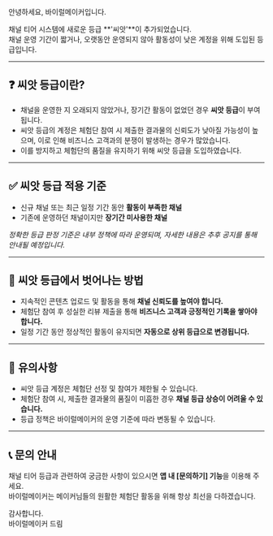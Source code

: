 안녕하세요, 바이럴메이커입니다.  

채널 티어 시스템에 새로운 등급 **'씨앗'**이 추가되었습니다.  
 채널 운영 기간이 짧거나, 오랫동안 운영되지 않아 활동성이 낮은 계정을 위해 도입된 등급입니다.  

---

## ❓ 씨앗 등급이란?  

- 채널을 운영한 지 오래되지 않았거나, 장기간 활동이 없었던 경우 **씨앗 등급**이 부여됩니다.  
- 씨앗 등급의 계정은 체험단 참여 시 제출한 결과물의 신뢰도가 낮아질 가능성이 높으며, 이로 인해 비즈니스 고객과의 분쟁이 발생하는 경우가 많았습니다.  
- 이를 방지하고 체험단의 품질을 유지하기 위해 씨앗 등급을 도입하였습니다.  

---

## ✅ 씨앗 등급 적용 기준  

- 신규 채널 또는 최근 일정 기간 동안 **활동이 부족한 채널**  
- 기존에 운영하던 채널이지만 **장기간 미사용한 채널**  

*정확한 등급 판정 기준은 내부 정책에 따라 운영되며, 자세한 내용은 추후 공지를 통해 안내될 예정입니다.*  

---

## 🔄 씨앗 등급에서 벗어나는 방법  

- 지속적인 콘텐츠 업로드 및 활동을 통해 **채널 신뢰도를 높여야 합니다.**  
- 체험단 참여 후 성실한 리뷰 제출을 통해 **비즈니스 고객과 긍정적인 기록을 쌓아야 합니다.**  
- 일정 기간 동안 정상적인 활동이 유지되면 **자동으로 상위 등급으로 변경됩니다.**  

---

## 📌 유의사항  

- 씨앗 등급 계정은 체험단 선정 및 참여가 제한될 수 있습니다.  
- 체험단 참여 시, 제출한 결과물의 품질이 미흡한 경우 **채널 등급 상승이 어려울 수 있습니다.**  
- 등급 정책은 바이럴메이커의 운영 기준에 따라 변동될 수 있습니다.  

---

## 📞 문의 안내  

채널 티어 등급과 관련하여 궁금한 사항이 있으시면 **앱 내 [문의하기] 기능**을 이용해 주세요.  
바이럴메이커는 메이커님들의 원활한 체험단 활동을 위해 항상 최선을 다하겠습니다.  

감사합니다.  
바이럴메이커 드림  
